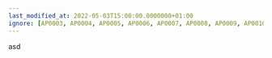 ```yaml
---
last_modified_at: 2022-05-03T15:00:00.0000000+01:00
ignore: [AP0003, AP0004, AP0005, AP0006, AP0007, AP0008, AP0009, AP0010, AP0011, AP0012, AP0013, AP0014, AP0015, AP0016, AP0017, AP0018, AP0019, AP0022]
---
```


asd